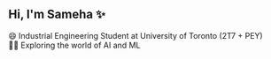 ## Hi, I'm Sameha ✨

😄 Industrial Engineering Student at University of Toronto (2T7 + PEY) <br/>
👩‍💻 Exploring the world of AI and ML <br/>

